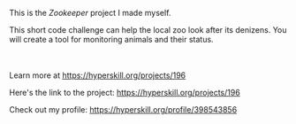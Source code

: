 This is the *Zookeeper* project I made myself.


<p>This short code challenge can help the local zoo look after its denizens. You will create a tool for monitoring animals and their status.</p><br/><br/>Learn more at <a href="https://hyperskill.org/projects/196?utm_source=ide&utm_medium=ide&utm_campaign=ide&utm_content=project-card">https://hyperskill.org/projects/196</a>

Here's the link to the project: https://hyperskill.org/projects/196

Check out my profile: https://hyperskill.org/profile/398543856